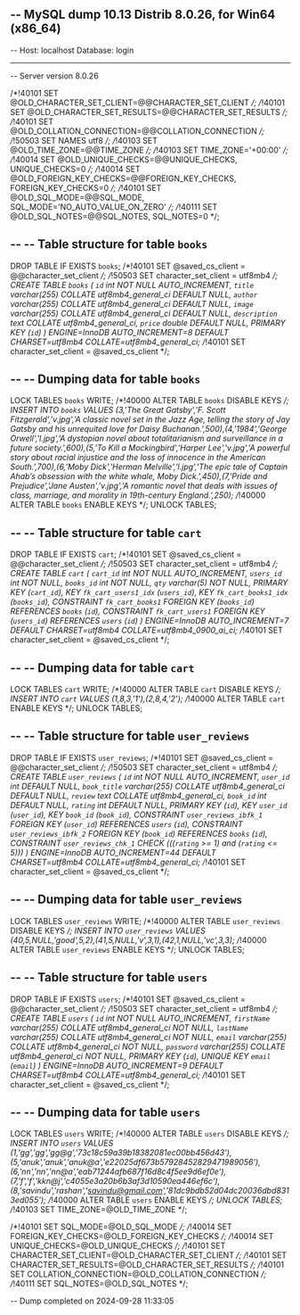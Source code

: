 -- MySQL dump 10.13  Distrib 8.0.26, for Win64 (x86_64)
--
-- Host: localhost    Database: login
-- ------------------------------------------------------
-- Server version	8.0.26

/*!40101 SET @OLD_CHARACTER_SET_CLIENT=@@CHARACTER_SET_CLIENT */;
/*!40101 SET @OLD_CHARACTER_SET_RESULTS=@@CHARACTER_SET_RESULTS */;
/*!40101 SET @OLD_COLLATION_CONNECTION=@@COLLATION_CONNECTION */;
/*!50503 SET NAMES utf8 */;
/*!40103 SET @OLD_TIME_ZONE=@@TIME_ZONE */;
/*!40103 SET TIME_ZONE='+00:00' */;
/*!40014 SET @OLD_UNIQUE_CHECKS=@@UNIQUE_CHECKS, UNIQUE_CHECKS=0 */;
/*!40014 SET @OLD_FOREIGN_KEY_CHECKS=@@FOREIGN_KEY_CHECKS, FOREIGN_KEY_CHECKS=0 */;
/*!40101 SET @OLD_SQL_MODE=@@SQL_MODE, SQL_MODE='NO_AUTO_VALUE_ON_ZERO' */;
/*!40111 SET @OLD_SQL_NOTES=@@SQL_NOTES, SQL_NOTES=0 */;

--
-- Table structure for table `books`
--

DROP TABLE IF EXISTS `books`;
/*!40101 SET @saved_cs_client     = @@character_set_client */;
/*!50503 SET character_set_client = utf8mb4 */;
CREATE TABLE `books` (
  `id` int NOT NULL AUTO_INCREMENT,
  `title` varchar(255) COLLATE utf8mb4_general_ci DEFAULT NULL,
  `author` varchar(255) COLLATE utf8mb4_general_ci DEFAULT NULL,
  `image` varchar(255) COLLATE utf8mb4_general_ci DEFAULT NULL,
  `description` text COLLATE utf8mb4_general_ci,
  `price` double DEFAULT NULL,
  PRIMARY KEY (`id`)
) ENGINE=InnoDB AUTO_INCREMENT=8 DEFAULT CHARSET=utf8mb4 COLLATE=utf8mb4_general_ci;
/*!40101 SET character_set_client = @saved_cs_client */;

--
-- Dumping data for table `books`
--

LOCK TABLES `books` WRITE;
/*!40000 ALTER TABLE `books` DISABLE KEYS */;
INSERT INTO `books` VALUES (3,'The Great Gatsby','F. Scott Fitzgerald','v.jpg','A classic novel set in the Jazz Age, telling the story of Jay Gatsby and his unrequited love for Daisy Buchanan.',500),(4,'1984','George Orwell','l.jpg','A dystopian novel about totalitarianism and surveillance in a future society.',600),(5,'To Kill a Mockingbird','Harper Lee','v.jpg','A powerful story about racial injustice and the loss of innocence in the American South.',700),(6,'Moby Dick','Herman Melville','l.jpg','The epic tale of Captain Ahab’s obsession with the white whale, Moby Dick.',450),(7,'Pride and Prejudice','Jane Austen','v.jpg','A romantic novel that deals with issues of class, marriage, and morality in 19th-century England.',250);
/*!40000 ALTER TABLE `books` ENABLE KEYS */;
UNLOCK TABLES;

--
-- Table structure for table `cart`
--

DROP TABLE IF EXISTS `cart`;
/*!40101 SET @saved_cs_client     = @@character_set_client */;
/*!50503 SET character_set_client = utf8mb4 */;
CREATE TABLE `cart` (
  `cart_id` int NOT NULL AUTO_INCREMENT,
  `users_id` int NOT NULL,
  `books_id` int NOT NULL,
  `qty` varchar(5) NOT NULL,
  PRIMARY KEY (`cart_id`),
  KEY `fk_cart_users1_idx` (`users_id`),
  KEY `fk_cart_books1_idx` (`books_id`),
  CONSTRAINT `fk_cart_books1` FOREIGN KEY (`books_id`) REFERENCES `books` (`id`),
  CONSTRAINT `fk_cart_users1` FOREIGN KEY (`users_id`) REFERENCES `users` (`id`)
) ENGINE=InnoDB AUTO_INCREMENT=7 DEFAULT CHARSET=utf8mb4 COLLATE=utf8mb4_0900_ai_ci;
/*!40101 SET character_set_client = @saved_cs_client */;

--
-- Dumping data for table `cart`
--

LOCK TABLES `cart` WRITE;
/*!40000 ALTER TABLE `cart` DISABLE KEYS */;
INSERT INTO `cart` VALUES (1,8,3,'1'),(2,8,4,'2');
/*!40000 ALTER TABLE `cart` ENABLE KEYS */;
UNLOCK TABLES;

--
-- Table structure for table `user_reviews`
--

DROP TABLE IF EXISTS `user_reviews`;
/*!40101 SET @saved_cs_client     = @@character_set_client */;
/*!50503 SET character_set_client = utf8mb4 */;
CREATE TABLE `user_reviews` (
  `id` int NOT NULL AUTO_INCREMENT,
  `user_id` int DEFAULT NULL,
  `book_title` varchar(255) COLLATE utf8mb4_general_ci DEFAULT NULL,
  `review` text COLLATE utf8mb4_general_ci,
  `book_id` int DEFAULT NULL,
  `rating` int DEFAULT NULL,
  PRIMARY KEY (`id`),
  KEY `user_id` (`user_id`),
  KEY `book_id` (`book_id`),
  CONSTRAINT `user_reviews_ibfk_1` FOREIGN KEY (`user_id`) REFERENCES `users` (`id`),
  CONSTRAINT `user_reviews_ibfk_2` FOREIGN KEY (`book_id`) REFERENCES `books` (`id`),
  CONSTRAINT `user_reviews_chk_1` CHECK (((`rating` >= 1) and (`rating` <= 5)))
) ENGINE=InnoDB AUTO_INCREMENT=44 DEFAULT CHARSET=utf8mb4 COLLATE=utf8mb4_general_ci;
/*!40101 SET character_set_client = @saved_cs_client */;

--
-- Dumping data for table `user_reviews`
--

LOCK TABLES `user_reviews` WRITE;
/*!40000 ALTER TABLE `user_reviews` DISABLE KEYS */;
INSERT INTO `user_reviews` VALUES (40,5,NULL,'good',5,2),(41,5,NULL,'v',3,1),(42,1,NULL,'vc',3,3);
/*!40000 ALTER TABLE `user_reviews` ENABLE KEYS */;
UNLOCK TABLES;

--
-- Table structure for table `users`
--

DROP TABLE IF EXISTS `users`;
/*!40101 SET @saved_cs_client     = @@character_set_client */;
/*!50503 SET character_set_client = utf8mb4 */;
CREATE TABLE `users` (
  `id` int NOT NULL AUTO_INCREMENT,
  `firstName` varchar(255) COLLATE utf8mb4_general_ci NOT NULL,
  `lastName` varchar(255) COLLATE utf8mb4_general_ci NOT NULL,
  `email` varchar(255) COLLATE utf8mb4_general_ci NOT NULL,
  `password` varchar(255) COLLATE utf8mb4_general_ci NOT NULL,
  PRIMARY KEY (`id`),
  UNIQUE KEY `email` (`email`)
) ENGINE=InnoDB AUTO_INCREMENT=9 DEFAULT CHARSET=utf8mb4 COLLATE=utf8mb4_general_ci;
/*!40101 SET character_set_client = @saved_cs_client */;

--
-- Dumping data for table `users`
--

LOCK TABLES `users` WRITE;
/*!40000 ALTER TABLE `users` DISABLE KEYS */;
INSERT INTO `users` VALUES (1,'gg','gg','gg@g','73c18c59a39b18382081ec00bb456d43'),(5,'anuk','anuk','anuk@a','e22025df673b57928452829471989056'),(6,'nn','nn','nn@a','eab71244afb687f16d8c4f5ee9d6ef0e'),(7,'f','f','kkn@j','c4055e3a20b6b3af3d10590ea446ef6c'),(8,'savindu','rashan','savindu@gmail.com','81dc9bdb52d04dc20036dbd8313ed055');
/*!40000 ALTER TABLE `users` ENABLE KEYS */;
UNLOCK TABLES;
/*!40103 SET TIME_ZONE=@OLD_TIME_ZONE */;

/*!40101 SET SQL_MODE=@OLD_SQL_MODE */;
/*!40014 SET FOREIGN_KEY_CHECKS=@OLD_FOREIGN_KEY_CHECKS */;
/*!40014 SET UNIQUE_CHECKS=@OLD_UNIQUE_CHECKS */;
/*!40101 SET CHARACTER_SET_CLIENT=@OLD_CHARACTER_SET_CLIENT */;
/*!40101 SET CHARACTER_SET_RESULTS=@OLD_CHARACTER_SET_RESULTS */;
/*!40101 SET COLLATION_CONNECTION=@OLD_COLLATION_CONNECTION */;
/*!40111 SET SQL_NOTES=@OLD_SQL_NOTES */;

-- Dump completed on 2024-09-28 11:33:05
